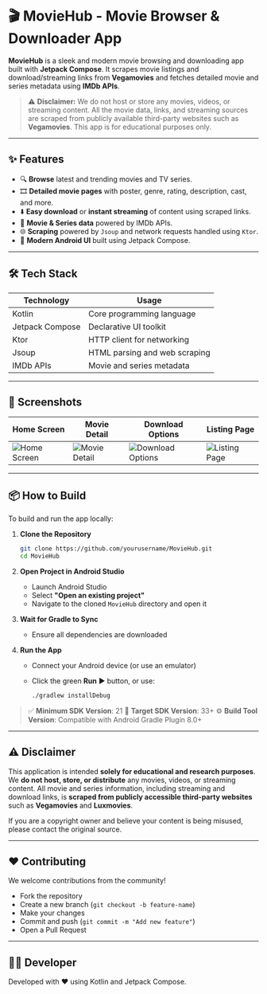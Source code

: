 # 🎬 MovieHub - Movie Browser & Downloader App

**MovieHub** is a sleek and modern movie browsing and downloading app built with **Jetpack Compose**. It scrapes movie listings and download/streaming links from **Vegamovies** and fetches detailed movie and series metadata using **IMDb APIs**.

> ⚠️ **Disclaimer:** We do not host or store any movies, videos, or streaming content. All the movie data, links, and streaming sources are scraped from publicly available third-party websites such as **Vegamovies**. This app is for educational purposes only.

---

## ✨ Features

- 🔍 **Browse** latest and trending movies and TV series.
- 🎞️ **Detailed movie pages** with poster, genre, rating, description, cast, and more.
- ⬇️ **Easy download** or **instant streaming** of content using scraped links.
- 🧠 **Movie & Series data** powered by IMDb APIs.
- 🌐 **Scraping** powered by `Jsoup` and network requests handled using `Ktor`.
- 💅 **Modern Android UI** built using Jetpack Compose.

---

## 🛠️ Tech Stack

| Technology       | Usage                                      |
|------------------|--------------------------------------------|
| Kotlin           | Core programming language                  |
| Jetpack Compose  | Declarative UI toolkit                     |
| Ktor             | HTTP client for networking                 |
| Jsoup            | HTML parsing and web scraping              |
| IMDb APIs        | Movie and series metadata                  |

---

## 📸 Screenshots

| Home Screen | Movie Detail | Download Options | Listing Page |
|-------------|--------------|------------------|----------------|
| ![Home Screen](https://github.com/user-attachments/assets/7e9f9251-57fa-4dec-89df-7f2fe1468043) | ![Movie Detail](https://github.com/user-attachments/assets/b6d9535f-c396-443e-9c27-0e0fee0daed1) | ![Download Options](https://github.com/user-attachments/assets/510b5cef-e486-483b-be50-861bc4f913c3) | ![Listing Page](https://github.com/user-attachments/assets/6e417151-db44-44db-b5f0-9556a49ef359) |

---

## 📦 How to Build

To build and run the app locally:

1. **Clone the Repository**
   ```bash
   git clone https://github.com/yourusername/MovieHub.git
   cd MovieHub

2. **Open Project in Android Studio**

   * Launch Android Studio
   * Select **"Open an existing project"**
   * Navigate to the cloned `MovieHub` directory and open it

3. **Wait for Gradle to Sync**

   * Ensure all dependencies are downloaded

4. **Run the App**

   * Connect your Android device (or use an emulator)
   * Click the green **Run** ▶️ button, or use:

     ```bash
     ./gradlew installDebug
     ```

> ✅ **Minimum SDK Version**: 21
> 📱 **Target SDK Version**: 33+
> ⚙️ **Build Tool Version**: Compatible with Android Gradle Plugin 8.0+

---

## ⚠️ Disclaimer

This application is intended **solely for educational and research purposes**.
We **do not host, store, or distribute** any movies, videos, or streaming content.
All movie and series information, including streaming and download links, is **scraped from publicly accessible third-party websites** such as **Vegamovies** and **Luxmovies**.

If you are a copyright owner and believe your content is being misused, please contact the original source.

---

## ❤️ Contributing

We welcome contributions from the community!

* Fork the repository
* Create a new branch (`git checkout -b feature-name`)
* Make your changes
* Commit and push (`git commit -m "Add new feature"`)
* Open a Pull Request

---

## 👨‍💻 Developer

Developed with ❤️ using Kotlin and Jetpack Compose.

